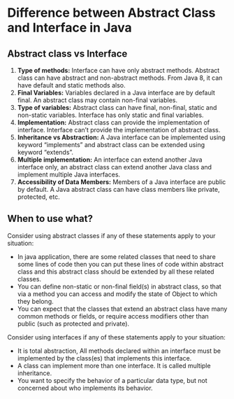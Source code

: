 # Difference between Abstract Class and Interface in Java

## **Abstract class vs Interface**

1. **Type of methods:**
   Interface can have only abstract methods. Abstract class can have abstract and non-abstract methods. From Java 8, it can have default and static methods also.
2. **Final Variables:**
   Variables declared in a Java interface are by default final. An abstract class may contain non-final variables.
3. **Type of variables:**
   Abstract class can have final, non-final, static and non-static variables. Interface has only static and final variables.
4. **Implementation:**
   Abstract class can provide the implementation of interface. Interface can’t provide the implementation of abstract class.
5. **Inheritance vs Abstraction:**
   A Java interface can be implemented using keyword “implements” and abstract class can be extended using keyword “extends”.
6. **Multiple implementation:**
   An interface can extend another Java interface only, an abstract class can extend another Java class and implement multiple Java interfaces.
7. **Accessibility of Data Members:**
   Members of a Java interface are public by default. A Java abstract class can have class members like private, protected, etc.

## When to use what?

Consider using abstract classes if any of these statements apply to your situation:

* In java application, there are some related classes that need to share some lines of code then you can put these lines of code within abstract class and this abstract class should be extended by all these related classes.
* You can define non-static or non-final field\(s\) in abstract class, so that via a method you can access and modify the state of Object to which they belong.
* You can expect that the classes that extend an abstract class have many common methods or fields, or require access modifiers other than public \(such as protected and private\).

Consider using interfaces if any of these statements apply to your situation:

* It is total abstraction, All methods declared within an interface must be implemented by the class\(es\) that implements this interface.
* A class can implement more than one interface. It is called multiple inheritance.
* You want to specify the behavior of a particular data type, but not concerned about who implements its behavior.



